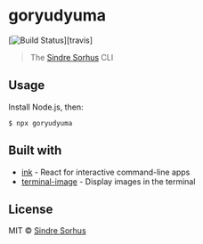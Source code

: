 # goryudyuma 
[![Build Status](https://travis-ci.org/Goryudyuma/Goryudyuma.png?branch=dev)][travis]

> The [Sindre Sorhus](https://063.jp) CLI

<!--
<img src="screenshot.png" width="752">
-->

## Usage

Install Node.js, then:

```
$ npx goryudyuma
```


## Built with

- [ink](https://github.com/vadimdemedes/ink) - React for interactive command-line apps
- [terminal-image](https://github.com/sindresorhus/terminal-image) - Display images in the terminal


## License

MIT © [Sindre Sorhus](https://sindresorhus.com)
